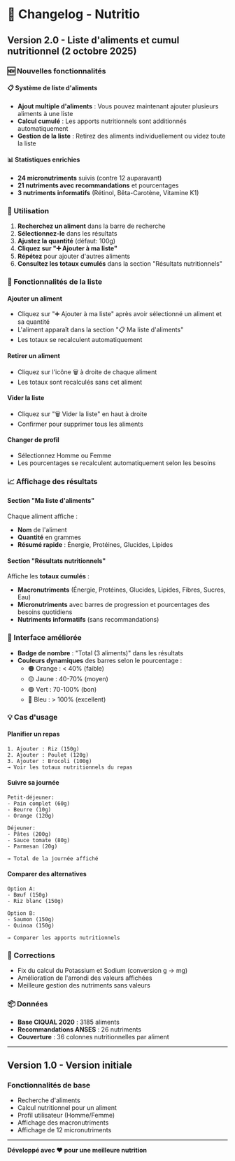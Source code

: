 # 📝 Changelog - Nutritio

## Version 2.0 - Liste d'aliments et cumul nutritionnel (2 octobre 2025)

### 🆕 Nouvelles fonctionnalités

#### 📋 Système de liste d'aliments
- **Ajout multiple d'aliments** : Vous pouvez maintenant ajouter plusieurs aliments à une liste
- **Calcul cumulé** : Les apports nutritionnels sont additionnés automatiquement
- **Gestion de la liste** : Retirez des aliments individuellement ou videz toute la liste

#### 📊 Statistiques enrichies
- **24 micronutriments** suivis (contre 12 auparavant)
- **21 nutriments avec recommandations** et pourcentages
- **3 nutriments informatifs** (Rétinol, Bêta-Carotène, Vitamine K1)

### 🎯 Utilisation

1. **Recherchez un aliment** dans la barre de recherche
2. **Sélectionnez-le** dans les résultats
3. **Ajustez la quantité** (défaut: 100g)
4. **Cliquez sur "➕ Ajouter à ma liste"**
5. **Répétez** pour ajouter d'autres aliments
6. **Consultez les totaux cumulés** dans la section "Résultats nutritionnels"

### 🔧 Fonctionnalités de la liste

#### Ajouter un aliment
- Cliquez sur "➕ Ajouter à ma liste" après avoir sélectionné un aliment et sa quantité
- L'aliment apparaît dans la section "📋 Ma liste d'aliments"
- Les totaux se recalculent automatiquement

#### Retirer un aliment
- Cliquez sur l'icône 🗑️ à droite de chaque aliment
- Les totaux sont recalculés sans cet aliment

#### Vider la liste
- Cliquez sur "🗑️ Vider la liste" en haut à droite
- Confirmer pour supprimer tous les aliments

#### Changer de profil
- Sélectionnez Homme ou Femme
- Les pourcentages se recalculent automatiquement selon les besoins

### 📈 Affichage des résultats

#### Section "Ma liste d'aliments"
Chaque aliment affiche :
- **Nom** de l'aliment
- **Quantité** en grammes
- **Résumé rapide** : Énergie, Protéines, Glucides, Lipides

#### Section "Résultats nutritionnels"
Affiche les **totaux cumulés** :
- **Macronutriments** (Énergie, Protéines, Glucides, Lipides, Fibres, Sucres, Eau)
- **Micronutriments** avec barres de progression et pourcentages des besoins quotidiens
- **Nutriments informatifs** (sans recommandations)

### 🎨 Interface améliorée

- **Badge de nombre** : "Total (3 aliments)" dans les résultats
- **Couleurs dynamiques** des barres selon le pourcentage :
  - 🟠 Orange : < 40% (faible)
  - 🟡 Jaune : 40-70% (moyen)
  - 🟢 Vert : 70-100% (bon)
  - 🔵 Bleu : > 100% (excellent)

### 💡 Cas d'usage

#### Planifier un repas
```
1. Ajouter : Riz (150g)
2. Ajouter : Poulet (120g)
3. Ajouter : Brocoli (100g)
→ Voir les totaux nutritionnels du repas
```

#### Suivre sa journée
```
Petit-déjeuner:
- Pain complet (60g)
- Beurre (10g)
- Orange (120g)

Déjeuner:
- Pâtes (200g)
- Sauce tomate (80g)
- Parmesan (20g)

→ Total de la journée affiché
```

#### Comparer des alternatives
```
Option A:
- Bœuf (150g)
- Riz blanc (150g)

Option B:
- Saumon (150g)
- Quinoa (150g)

→ Comparer les apports nutritionnels
```

### 🐛 Corrections

- Fix du calcul du Potassium et Sodium (conversion g → mg)
- Amélioration de l'arrondi des valeurs affichées
- Meilleure gestion des nutriments sans valeurs

### 📦 Données

- **Base CIQUAL 2020** : 3185 aliments
- **Recommandations ANSES** : 26 nutriments
- **Couverture** : 36 colonnes nutritionnelles par aliment

---

## Version 1.0 - Version initiale

### Fonctionnalités de base
- Recherche d'aliments
- Calcul nutritionnel pour un aliment
- Profil utilisateur (Homme/Femme)
- Affichage des macronutriments
- Affichage de 12 micronutriments

---

**Développé avec ❤️ pour une meilleure nutrition**


